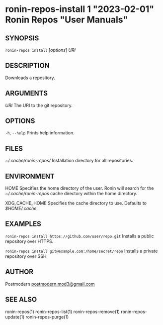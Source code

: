# ronin-repos-install 1 "2023-02-01" Ronin Repos "User Manuals"

## SYNOPSIS

`ronin-repos install` [*options*] *URI*

## DESCRIPTION

Downloads a repository.

## ARGUMENTS

*URI*
	The URI to the git repository.

## OPTIONS

`-h`, `--help`
  Prints help information.

## FILES

*~/.cache/ronin-repos/*
	Installation directory for all repositories.

## ENVIRONMENT

HOME
	Specifies the home directory of the user. Ronin will search for the
	*~/.cache/ronin-repos* cache directory within the home directory.

XDG_CACHE_HOME
  Specifies the cache directory to use. Defaults to *$HOME/.cache*.

## EXAMPLES

`ronin-repos install https://github.com/user/repo.git`
	Installs a public repository over HTTPS.

`ronin-repos install git@example.com:/home/secret/repo`
	Installs a private repository over SSH.

## AUTHOR

Postmodern <postmodern.mod3@gmail.com>

## SEE ALSO

ronin-repos(1) ronin-repos-list(1) ronin-repos-remove(1) ronin-repos-update(1) ronin-repos-purge(1)
